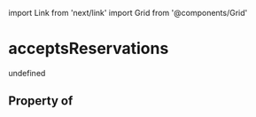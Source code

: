 import Link from 'next/link'
import Grid from '@components/Grid'

# acceptsReservations

undefined

## Property of



